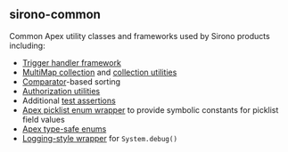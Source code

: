 ## sirono-common
Common Apex utility classes and frameworks used by Sirono products including:
* [Trigger handler framework](TriggerHandler_cls.html)
* [MultiMap collection](MultiMap_cls.html) and [collection utilities](CollectionUtil_cls.html)
* [Comparator](Comparator_cls.html)-based sorting
* [Authorization utilities](AuthorizationUtil_cls.html)
* Additional [test assertions](Asserts_cls.html)
* [Apex picklist enum wrapper](PicklistEnum_cls.html) to provide symbolic constants for picklist field values
* [Apex type-safe enums](TypeSafeEnum_cls.html)
* [Logging-style wrapper](Logger_cls.html) for `System.debug()`